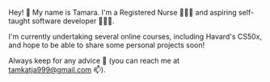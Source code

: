 Hey! 👋 My name is Tamara. I'm a Registered Nurse 👩🏻‍⚕️ and aspiring self-taught software developer 👩🏻‍💻.

I'm currently undertaking several online courses, including Havard's CS50x, and hope to be able to share some personal projects soon!   

Always keep for any advice 💞️ (you can reach me at tamkatja999@gmail.com 📫).
